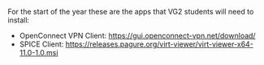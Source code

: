 For the start of the year these are the apps that VG2 students will need to install:
- OpenConnect VPN Client: https://gui.openconnect-vpn.net/download/
- SPICE Client: https://releases.pagure.org/virt-viewer/virt-viewer-x64-11.0-1.0.msi